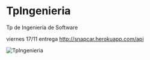 # TpIngenieria
Tp de Ingeniería de Software

viernes 17/11 entrega
http://snapcar.herokuapp.com/api

![TpIngenieria](https://user-images.githubusercontent.com/7997235/32579674-c51f16a0-c4c0-11e7-8fbd-023519b2a4f1.PNG)
